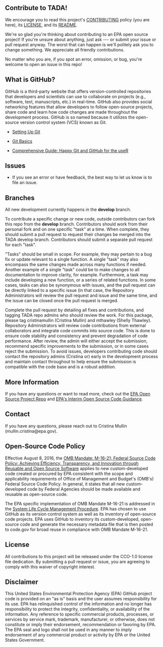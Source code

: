 ## Contribute to TADA!

We encourage you to read this project's [CONTRIBUTING](https://github.com/USEPA/TADA/blob/develop/CONTRIBUTING.md) policy (you are here), its [LICENSE](https://github.com/USEPA/TADA/blob/develop/LICENSE.md), and its [README](https://github.com/USEPA/TADA/blob/develop/readme.md).

We're so glad you're thinking about contributing to an EPA open source project! If you're unsure about anything, just ask --- or submit your issue or pull request anyway. The worst that can happen is we'll politely ask you to change something. We appreciate all friendly contributions.

No matter who you are, if you spot an error, omission, or bug, you're welcome to open an issue in this repo!

## What is GitHub?

GitHub is a third-party website that offers version-controlled repositories that developers and scientists can use to collaborate on projects (e.g., software, text, manuscripts, etc.) in real-time. GitHub also provides social networking features that allow developers to follow open-source projects, share code and learn how code changes are made throughout the development process. GitHub is so named because it utilizes the open-source version control system (VCS) known as Git.

-   [Setting Up Git](https://help.github.com/articles/set-up-git/)

-   [Git Basics](http://git-scm.com/book/ch1-3.html)

-   [Comprehensive Guide: Happy Git and GitHub for the useR](https://happygitwithr.com/ "Great and comprehensive guide for Git with an R flair")

## Issues

-   If you see an error or have feedback, the best way to let us know is to file an issue.

## Branches

All new development currently happens in the **develop** branch.

To contribute a specific change or new code, outside contributors can fork this repo from the **develop** branch. Contributors should work from their personal fork and on one specific "task" at a time. When complete, they should submit a pull request to request their changes be merged into the TADA develop branch. Contributors should submit a separate pull request for each "task".

"Tasks" should be small in scope. For example, they may pertain to a bug fix or update relevant to a single function. A single "task" may also encompass the same changes made across many functions if needed. Another example of a single "task" could be to make changes to all documentation to improve clarity, for example. Furthermore, a task may include developing a new function, or a series of related functions. In some cases, tasks can also be synonymous with issues, and the pull request can be directly linked to a specific issue (in that case, the Repository Administrators will review the pull request and issue and the same time, and the issue can be closed once the pull request is merged.

Complete the pull request by detailing all fixes and contributions, and tagging TADA repo admins who should review the work. For this package, please tag cristinamullin (Cristina Mullin) and mthawley (Shelly Thawley). Repository Administrators will review code contributions from external collaborators and integrate code commits into source code. This is done to ensure code stability and consistency and prevent degradation of code performance. After review, the admin will either accept the submission, recommend specific improvements to the submission, or in some cases reject the submission. To avoid issues, developers contributing code should contact the repository admins (Cristina or) early in the development process and maintain contact throughout to help ensure the submission is compatible with the code base and is a robust addition.

## More Information

If you have any questions or want to read more, check out the [EPA Open Source Project Repo](https://github.com/USEPA/open-source-projects) and [EPA's Interim Open Source Code Guidance](https://developer.epa.gov/guide/open-source-code/).

## Contact

If you have any questions, please reach out to Cristina Mullin (mullin.cristina\@epa.gov).

## Open-Source Code Policy  

Effective August 8, 2016, the [OMB Mandate: M-16-21; Federal Source Code Policy: Achieving Efficiency, Transparency, and Innovation through Reusable and Open Source Software](https://sourcecode.cio.gov/) applies to new custom-developed code created or procured by EPA consistent with the scope and applicability requirements of Office of Management and Budget's (OMB's) Federal Source Code Policy. In general, it states that all new custom-developed code by Federal Agencies should be made available and reusable as open-source code.

The EPA specific implementation of OMB Mandate M-16-21 is addressed in the [System Life Cycle Management Procedure](https://www.epa.gov/irmpoli8/policy-procedures-and-guidance-system-life-cycle-management-slcm). EPA has chosen to use GitHub as its version control system as well as its inventory of open-source code projects. EPA uses GitHub to inventory its custom-developed, open-source code and generate the necessary metadata file that is then posted to code.gov for broad reuse in compliance with OMB Mandate M-16-21.

## License

All contributions to this project will be released under the CCO-1.0 license file dedication. By submitting a pull request or issue, you are agreeing to comply with this waiver of copyright interest.

## Disclaimer

This United States Environmental Protection Agency (EPA) GitHub project code is provided on an "as is" basis and the user assumes responsibility for its use. EPA has relinquished control of the information and no longer has responsibility to protect the integrity, confidentiality, or availability of the information. Any reference to specific commercial products, processes, or services by service mark, trademark, manufacturer, or otherwise, does not constitute or imply their endorsement, recommendation or favoring by EPA. The EPA seal and logo shall not be used in any manner to imply endorsement of any commercial product or activity by EPA or the United States Government.
